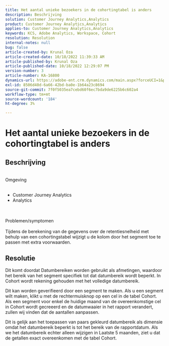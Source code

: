 ```yaml
---
title: Het aantal unieke bezoekers in de cohortingtabel is anders
description: Beschrijving
solution: Customer Journey Analytics,Analytics
product: Customer Journey Analytics,Analytics
applies-to: Customer Journey Analytics,Analytics
keywords: KCS, Adobe Analytics, Workspace, Cohort
resolution: Resolution
internal-notes: null
bug: false
article-created-by: Krunal Oza
article-created-date: 10/18/2022 11:39:33 AM
article-published-by: Krunal Oza
article-published-date: 10/18/2022 12:29:07 PM
version-number: 3
article-number: KA-16800
dynamics-url: https://adobe-ent.crm.dynamics.com/main.aspx?forceUCI=1&pagetype=entityrecord&etn=knowledgearticle&id=6af98783-d94e-ed11-bba2-00224808679b
exl-id: 8506d40d-6a66-42bd-ba0e-1b64a23c8694
source-git-commit: 7f0f5035ea7cebd60f6ec7bda9de6225b6c602a4
workflow-type: tm+mt
source-wordcount: '184'
ht-degree: 3%

---
```


# Het aantal unieke bezoekers in de cohortingtabel is anders

## Beschrijving

<br>Omgeving<br><br>
- Customer Journey Analytics
- Analytics



<br><br>Problemen/symptomen<br><br>
Tijdens de berekening van de gegevens over de retentiesnelheid met behulp van een cohortingstabel wijzigt u de kolom door het segment toe te passen met extra voorwaarden.




## Resolutie


Dit komt doordat Datumbereiken worden gebruikt als afmetingen, waardoor het bereik van het segment specifiek tot dat datumbereik wordt beperkt. In Cohort wordt rekening gehouden met het volledige datumbereik.

Dit kan worden geverifieerd door een segment te maken. Als u een segment wilt maken, klikt u met de rechtermuisknop op een cel in de tabel Cohort. Als een segment voor enkel de huidige maand van de overeenkomstige cel in Cohort wordt gecreeerd en de datumwaaier in het rapport verandert, zullen wij vinden dat de aantallen aanpassen.

Dit is gelijk aan het toepassen van paars gekleurd datumbereik als dimensie omdat het datumbereik beperkt is tot het bereik van de rapportdatum. Als we het datumbereik echter alleen wijzigen in Laatste 5 maanden, ziet u dat de getallen exact overeenkomen met de tabel Cohort.

